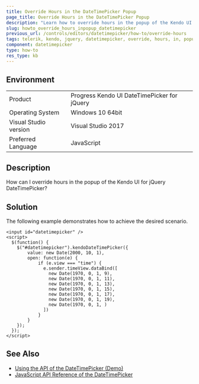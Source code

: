 ```yaml
---
title: Override Hours in the DateTimePicker Popup
page_title: Override Hours in the DateTimePicker Popup
description: "Learn how to override hours in the popup of the Kendo UI DateTimePicker widget."
slug: howto_override_hours_inpopup_datetimepicker
previous_url: /controls/editors/datetimepicker/how-to/override-hours
tags: telerik, kendo, jquery, datetimepicker, override, hours, in, popup
component: datetimepicker
type: how-to
res_type: kb
---
```


## Environment

<table>
 <tr>
  <td>Product</td>
  <td>Progress Kendo UI DateTimePicker for jQuery</td>
 </tr>
 <tr>
  <td>Operating System</td>
  <td>Windows 10 64bit</td>
 </tr>
 <tr>
  <td>Visual Studio version</td>
  <td>Visual Studio 2017</td>
 </tr>
 <tr>
  <td>Preferred Language</td>
  <td>JavaScript</td>
 </tr>
</table>

## Description

How can I override hours in the popup of the Kendo UI for jQuery DateTimePicker?

## Solution

The following example demonstrates how to achieve the desired scenario.

```dojo
<input id="datetimepicker" />
<script>
  $(function() {
    $("#datetimepicker").kendoDateTimePicker({
        value: new Date(2000, 10, 1),
        open: function(e) {
			if (e.view === "time") {
              e.sender.timeView.dataBind([
                new Date(1970, 0, 1, 9),
                new Date(1970, 0, 1, 11),
                new Date(1970, 0, 1, 13),
                new Date(1970, 0, 1, 15),
                new Date(1970, 0, 1, 17),
                new Date(1970, 0, 1, 19),
                new Date(1970, 0, 1, )
              ])
            }
        }
    });
  });
</script>
```

## See Also

* [Using the API of the DateTimePicker (Demo)](https://demos.telerik.com/kendo-ui/datetimepicker/api)
* [JavaScript API Reference of the DateTimePicker](/api/javascript/ui/datetimepicker)
